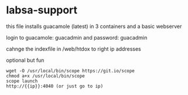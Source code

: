 # labsa-support

this file installs guacamole (latest) in 3 containers and a basic webserver

login to guacamole: guacadmin and password: guacadmin


cahnge the indexfile in /web/htdox to right ip addresses

optional but fun

	wget -O /usr/local/bin/scope https://git.io/scope  
	chmod a+x /usr/local/bin/scope
	scope launch 
	http://{{ip}}:4040 (or just go to ip)
